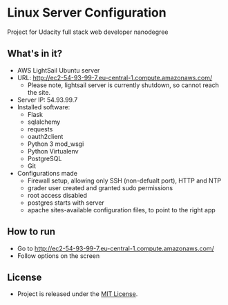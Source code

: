 # Linux Server Configuration
Project for Udacity full stack web developer nanodegree
## What's in it?
* AWS LightSail Ubuntu server
* URL: http://ec2-54-93-99-7.eu-central-1.compute.amazonaws.com/ 
  * Please note, lightsail server is currently shutdown, so cannot reach the site.
* Server IP: 54.93.99.7
* Installed software: 
  * Flask
  * sqlalchemy
  * requests
  * oauth2client
  * Python 3 mod_wsgi
  * Python Virtualenv 
  * PostgreSQL
  * Git
* Configurations made
  * Firewall setup, allowing only SSH (non-defualt port), HTTP and NTP
  * grader user created and granted sudo permissions
  * root access disabled 
  * postgres starts with server
  * apache sites-available configuration files, to point to the right app


## How to run
* Go to http://ec2-54-93-99-7.eu-central-1.compute.amazonaws.com/ 
* Follow options on the screen


## License 
* Project is released under the [MIT License](http://opensource.org/licenses/MIT).
